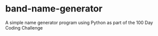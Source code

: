 # band-name-generator
 A simple name generator program using Python as part of the 100 Day Coding Challenge
